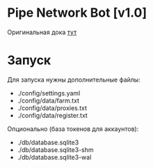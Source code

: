 # Pipe Network Bot [v1.0]
Оригинальная дока [тут](./README_ORIGINAL.md)

# Запуск

Для запуска нужны дополнительные файлы:
- ./config/settings.yaml
- ./config/data/farm.txt
- ./config/data/proxies.txt
- ./config/data/register.txt

Опционально (база токенов для аккаунтов):
- ./db/database.sqlite3
- ./db/database.sqlite3-shm
- ./db/database.sqlite3-wal